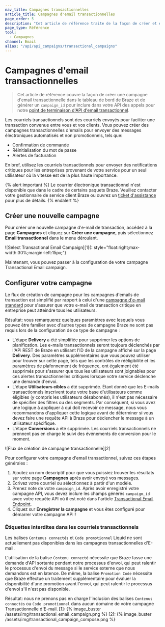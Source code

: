 ```yaml
---
nav_title: Campagnes transactionnelles
article_title: Campagnes d'email transactionnelles
page_order: 5
description: "Cet article de référence traite de la façon de créer et de configurer une nouvelle campagne d'email transactionnel de Braze."
page_type: Référence
tool:
  - Campagnes
channel: Email
alias: "/api/api_campaigns/transactional_campaigns"
---
```


# Campagnes d'email transactionnelles

> Cet article de référence couvre la façon de créer une campagne d'email transactionnelle dans le tableau de bord de Braze et de générer un `campaign_id` pour inclure dans votre API des appels pour notre [point de terminaison d'API d'email transactionnel]({{site.baseurl}}/api/endpoints/messaging/send_messages/post_send_transactional_message).

Les courriels transactionnels sont des courriels envoyés pour faciliter une transaction convenue entre vous et vos clients. Vous pouvez créer des campagnes transactionnelles d'emails pour envoyer des messages électroniques automatisés et non promotionnels, tels que:

- Confirmation de commande
- Réinitialisation du mot de passe
- Alertes de facturation

En bref, utilisez les courriels transactionnels pour envoyer des notifications critiques pour les entreprises provenant de votre service pour un seul utilisateur où la vitesse est de la plus haute importance.

{% alert important %}
Le courrier électronique transactionnel n'est disponible que dans le cadre de certains paquets Braze. Veuillez contacter votre gestionnaire de service client Braze ou ouvrez un [ticket d'assistance]({{site.baseurl}}/braze_support/) pour plus de détails.
{% endalert %}

## Créer une nouvelle campagne

Pour créer une nouvelle campagne d'e-mail de transaction, accédez à la page **Campagnes** et cliquez sur **Créer une campagne**, puis sélectionnez **Email transactionnel** dans le menu déroulant.

!\[Select Transactional Email Campaign\]\[1\]{: style="float:right;max-width:30%;margin-left:15px;"}

Maintenant, vous pouvez passer à la configuration de votre campagne Transactional Email campaign.

## Configurer votre campagne

Le flux de création de campagne pour les campagnes d'emails de transaction est simplifié par rapport à celui d'une [campagne d'e-mail standard]({{site.baseurl}}/user_guide/message_building_by_channel/email/creating_an_email_campaign/) pour s'assurer que votre e-mail de transaction critique en entreprise peut atteindre tous les utilisateurs.

Résultat: vous remarquerez quelques paramètres avec lesquels vous pouvez être familier avec d'autres types de campagne Braze ne sont pas requis lors de la configuration de ce type de campagne :

- L'étape **Delivery** a été simplifiée pour supprimer les options de planification. Les e-mails transactionnels seront toujours déclenchés par l'API REST de Braze en utilisant l'ID de la campagne affiché sur la page **Delivery**. Des paramètres supplémentaires que vous pouvez utiliser pour trouver sur cette page, tels que les contrôles de rééligibilité et les paramètres de plafonnement de fréquence, ont également été supprimés pour s'assurer que tous les utilisateurs sont joignables pour ces alertes transactionnelles critiques lorsque votre service déclenche une demande d'envoi.
- L'étape **Utilisateurs cibles** a été supprimée. Étant donné que les E-mails transactionnels inscrivent toute votre base d'utilisateurs comme éligibles (y compris les utilisateurs désabonnés), il n'est pas nécessaire de spécifier des filtres ou des segments. Par conséquent, si vous avez une logique à appliquer à qui doit recevoir ce message, nous vous recommandons d'appliquer cette logique avant de déterminer si vous devez faire une requête API à Braze pour déclencher le message à un utilisateur spécifique.
- L'étape **Conversions** a été supprimée. Les courriels transactionnels ne prennent pas en charge le suivi des événements de conversion pour le moment.

!\[Flux de création de campagne transactionnelle\]\[2\]

Pour configurer votre campagne d'email transactionnel, suivez ces étapes générales :

1. Ajoutez un nom descriptif pour que vous puissiez trouver les résultats sur votre page **Campagnes** après avoir envoyé vos messages.
2. Écrivez votre courriel ou sélectionnez à partir d'un modèle.
3. Prenez note de votre `campaign_id`. Après avoir enregistré votre campagne API, vous devez inclure les champs générés `campaign_id` avec votre requête API où il est noté dans l'article [Transactional Email Endpoint]({{site.baseurl}}/api/endpoints/messaging/send_messages/post_send_transactional_message).
4. Cliquez sur **Enregistrer la campagne** et vous êtes configuré pour démarrer votre campagne API !

### Étiquettes interdites dans les courriels transactionnels

Les balises `Contenus connectés` et `Code promotionnel` Liquid ne sont actuellement pas disponibles dans les campagnes transactionnelles d'E-mail.

L'utilisation de la balise `Contenu connecté` nécessite que Braze fasse une demande d'API sortante pendant notre processus d'envoi, qui peut ralentir le processus d'envoi du message si le service externe que nous demandons est en latence. De même, la balise `Promotion Code` nécessite que Braze effectue un traitement supplémentaire pour évaluer la disponibilité d'une promotion avant l'envoi, qui peut ralentir le processus d'envoi s'il n'est pas disponible.

Résultat: nous ne prenons pas en charge l'inclusion des balises `Contenus connectés` ou `Code promotionnel` dans aucun domaine de votre campagne Transactionnelle d'E-mail.
[1]: {% image_buster /assets/img/transactional_email_campaign.png %} [2]: {% image_buster /assets/img/transactional_campaign_compose.png %}
